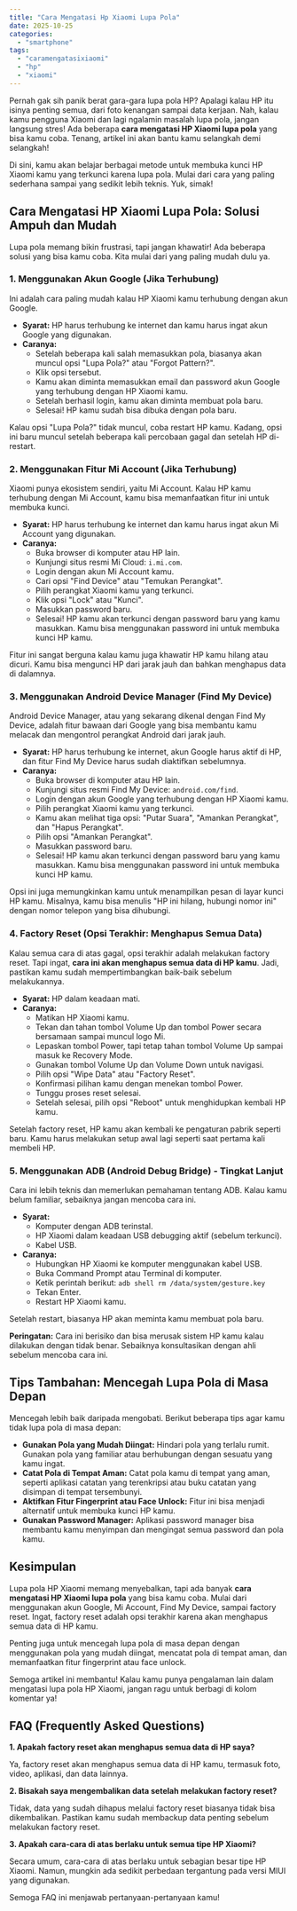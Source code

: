 ```yaml
---
title: "Cara Mengatasi Hp Xiaomi Lupa Pola"
date: 2025-10-25
categories: 
  - "smartphone"
tags: 
  - "caramengatasixiaomi"
  - "hp"
  - "xiaomi"
---
```


Pernah gak sih panik berat gara-gara lupa pola HP? Apalagi kalau HP itu isinya penting semua, dari foto kenangan sampai data kerjaan. Nah, kalau kamu pengguna Xiaomi dan lagi ngalamin masalah lupa pola, jangan langsung stres! Ada beberapa **cara mengatasi HP Xiaomi lupa pola** yang bisa kamu coba. Tenang, artikel ini akan bantu kamu selangkah demi selangkah!

Di sini, kamu akan belajar berbagai metode untuk membuka kunci HP Xiaomi kamu yang terkunci karena lupa pola. Mulai dari cara yang paling sederhana sampai yang sedikit lebih teknis. Yuk, simak!

## Cara Mengatasi HP Xiaomi Lupa Pola: Solusi Ampuh dan Mudah

Lupa pola memang bikin frustrasi, tapi jangan khawatir! Ada beberapa solusi yang bisa kamu coba. Kita mulai dari yang paling mudah dulu ya.

### 1\. Menggunakan Akun Google (Jika Terhubung)

Ini adalah cara paling mudah kalau HP Xiaomi kamu terhubung dengan akun Google.

- **Syarat:** HP harus terhubung ke internet dan kamu harus ingat akun Google yang digunakan.
- **Caranya:**
    - Setelah beberapa kali salah memasukkan pola, biasanya akan muncul opsi "Lupa Pola?" atau "Forgot Pattern?".
    - Klik opsi tersebut.
    - Kamu akan diminta memasukkan email dan password akun Google yang terhubung dengan HP Xiaomi kamu.
    - Setelah berhasil login, kamu akan diminta membuat pola baru.
    - Selesai! HP kamu sudah bisa dibuka dengan pola baru.

Kalau opsi "Lupa Pola?" tidak muncul, coba restart HP kamu. Kadang, opsi ini baru muncul setelah beberapa kali percobaan gagal dan setelah HP di-restart.

### 2\. Menggunakan Fitur Mi Account (Jika Terhubung)

Xiaomi punya ekosistem sendiri, yaitu Mi Account. Kalau HP kamu terhubung dengan Mi Account, kamu bisa memanfaatkan fitur ini untuk membuka kunci.

- **Syarat:** HP harus terhubung ke internet dan kamu harus ingat akun Mi Account yang digunakan.
- **Caranya:**
    - Buka browser di komputer atau HP lain.
    - Kunjungi situs resmi Mi Cloud: `i.mi.com`.
    - Login dengan akun Mi Account kamu.
    - Cari opsi "Find Device" atau "Temukan Perangkat".
    - Pilih perangkat Xiaomi kamu yang terkunci.
    - Klik opsi "Lock" atau "Kunci".
    - Masukkan password baru.
    - Selesai! HP kamu akan terkunci dengan password baru yang kamu masukkan. Kamu bisa menggunakan password ini untuk membuka kunci HP kamu.

Fitur ini sangat berguna kalau kamu juga khawatir HP kamu hilang atau dicuri. Kamu bisa mengunci HP dari jarak jauh dan bahkan menghapus data di dalamnya.

### 3\. Menggunakan Android Device Manager (Find My Device)

Android Device Manager, atau yang sekarang dikenal dengan Find My Device, adalah fitur bawaan dari Google yang bisa membantu kamu melacak dan mengontrol perangkat Android dari jarak jauh.

- **Syarat:** HP harus terhubung ke internet, akun Google harus aktif di HP, dan fitur Find My Device harus sudah diaktifkan sebelumnya.
- **Caranya:**
    - Buka browser di komputer atau HP lain.
    - Kunjungi situs resmi Find My Device: `android.com/find`.
    - Login dengan akun Google yang terhubung dengan HP Xiaomi kamu.
    - Pilih perangkat Xiaomi kamu yang terkunci.
    - Kamu akan melihat tiga opsi: "Putar Suara", "Amankan Perangkat", dan "Hapus Perangkat".
    - Pilih opsi "Amankan Perangkat".
    - Masukkan password baru.
    - Selesai! HP kamu akan terkunci dengan password baru yang kamu masukkan. Kamu bisa menggunakan password ini untuk membuka kunci HP kamu.

Opsi ini juga memungkinkan kamu untuk menampilkan pesan di layar kunci HP kamu. Misalnya, kamu bisa menulis "HP ini hilang, hubungi nomor ini" dengan nomor telepon yang bisa dihubungi.

### 4\. Factory Reset (Opsi Terakhir: Menghapus Semua Data)

Kalau semua cara di atas gagal, opsi terakhir adalah melakukan factory reset. Tapi ingat, **cara ini akan menghapus semua data di HP kamu**. Jadi, pastikan kamu sudah mempertimbangkan baik-baik sebelum melakukannya.

- **Syarat:** HP dalam keadaan mati.
- **Caranya:**
    - Matikan HP Xiaomi kamu.
    - Tekan dan tahan tombol Volume Up dan tombol Power secara bersamaan sampai muncul logo Mi.
    - Lepaskan tombol Power, tapi tetap tahan tombol Volume Up sampai masuk ke Recovery Mode.
    - Gunakan tombol Volume Up dan Volume Down untuk navigasi.
    - Pilih opsi "Wipe Data" atau "Factory Reset".
    - Konfirmasi pilihan kamu dengan menekan tombol Power.
    - Tunggu proses reset selesai.
    - Setelah selesai, pilih opsi "Reboot" untuk menghidupkan kembali HP kamu.

Setelah factory reset, HP kamu akan kembali ke pengaturan pabrik seperti baru. Kamu harus melakukan setup awal lagi seperti saat pertama kali membeli HP.

### 5\. Menggunakan ADB (Android Debug Bridge) - Tingkat Lanjut

Cara ini lebih teknis dan memerlukan pemahaman tentang ADB. Kalau kamu belum familiar, sebaiknya jangan mencoba cara ini.

- **Syarat:**
    - Komputer dengan ADB terinstal.
    - HP Xiaomi dalam keadaan USB debugging aktif (sebelum terkunci).
    - Kabel USB.
- **Caranya:**
    - Hubungkan HP Xiaomi ke komputer menggunakan kabel USB.
    - Buka Command Prompt atau Terminal di komputer.
    - Ketik perintah berikut: `adb shell rm /data/system/gesture.key`
    - Tekan Enter.
    - Restart HP Xiaomi kamu.

Setelah restart, biasanya HP akan meminta kamu membuat pola baru.

**Peringatan:** Cara ini berisiko dan bisa merusak sistem HP kamu kalau dilakukan dengan tidak benar. Sebaiknya konsultasikan dengan ahli sebelum mencoba cara ini.

## Tips Tambahan: Mencegah Lupa Pola di Masa Depan

Mencegah lebih baik daripada mengobati. Berikut beberapa tips agar kamu tidak lupa pola di masa depan:

- **Gunakan Pola yang Mudah Diingat:** Hindari pola yang terlalu rumit. Gunakan pola yang familiar atau berhubungan dengan sesuatu yang kamu ingat.
- **Catat Pola di Tempat Aman:** Catat pola kamu di tempat yang aman, seperti aplikasi catatan yang terenkripsi atau buku catatan yang disimpan di tempat tersembunyi.
- **Aktifkan Fitur Fingerprint atau Face Unlock:** Fitur ini bisa menjadi alternatif untuk membuka kunci HP kamu.
- **Gunakan Password Manager:** Aplikasi password manager bisa membantu kamu menyimpan dan mengingat semua password dan pola kamu.

## Kesimpulan

Lupa pola HP Xiaomi memang menyebalkan, tapi ada banyak **cara mengatasi HP Xiaomi lupa pola** yang bisa kamu coba. Mulai dari menggunakan akun Google, Mi Account, Find My Device, sampai factory reset. Ingat, factory reset adalah opsi terakhir karena akan menghapus semua data di HP kamu.

Penting juga untuk mencegah lupa pola di masa depan dengan menggunakan pola yang mudah diingat, mencatat pola di tempat aman, dan memanfaatkan fitur fingerprint atau face unlock.

Semoga artikel ini membantu! Kalau kamu punya pengalaman lain dalam mengatasi lupa pola HP Xiaomi, jangan ragu untuk berbagi di kolom komentar ya!

## FAQ (Frequently Asked Questions)

**1\. Apakah factory reset akan menghapus semua data di HP saya?**

Ya, factory reset akan menghapus semua data di HP kamu, termasuk foto, video, aplikasi, dan data lainnya.

**2\. Bisakah saya mengembalikan data setelah melakukan factory reset?**

Tidak, data yang sudah dihapus melalui factory reset biasanya tidak bisa dikembalikan. Pastikan kamu sudah membackup data penting sebelum melakukan factory reset.

**3\. Apakah cara-cara di atas berlaku untuk semua tipe HP Xiaomi?**

Secara umum, cara-cara di atas berlaku untuk sebagian besar tipe HP Xiaomi. Namun, mungkin ada sedikit perbedaan tergantung pada versi MIUI yang digunakan.

Semoga FAQ ini menjawab pertanyaan-pertanyaan kamu!
